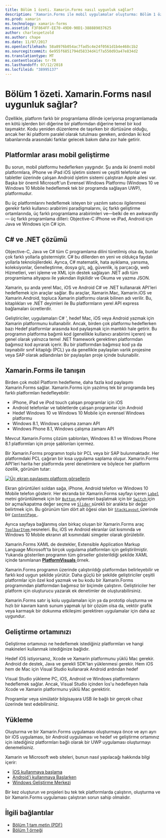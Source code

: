 ```yaml
---
title: Bölüm 1 özeti. Xamarin.Forms nasıl uygunluk sağlar?
description: 'Xamarin.Forms ile mobil uygulamalar oluşturma: Bölüm 1 özeti. Xamarin.Forms nasıl uygunluk sağlar?'
ms.prod: xamarin
ms.technology: xamarin-forms
ms.assetid: F3F864FF-EE70-49D0-90D1-388889037625
author: charlespetzold
ms.author: chape
ms.date: 11/07/2017
ms.openlocfilehash: 58a8976b054ac7fad5c4e24f0561d1b4e468c1b2
ms.sourcegitcommit: 6e955f6851794d58334d41f7a550d93a47e834d2
ms.translationtype: MT
ms.contentlocale: tr-TR
ms.lasthandoff: 07/12/2018
ms.locfileid: "38995137"
---
```

# <a name="summary-of-chapter-1-how-does-xamarinforms-fit-in"></a>Bölüm 1 özeti. Xamarin.Forms nasıl uygunluk sağlar?

Özellikle, platform farklı bir programlama dilinde içeriyorsa programlamada en kötü işlerden biri diğerine bir platformdan diğerine temel bir kod taşımaktır. Kodu yeniden düzenleme de taşırken bir dürtüsüne olduğu, ancak her iki platform paralel olarak tutulması gereken, ardından iki kod tabanlarında arasındaki farklar gelecek bakım daha zor hale getirir.

## <a name="cross-platform-mobile-development"></a>Platformlar arası mobil geliştirme

Bu sorun, mobil platformu hedeflerken yaygındır. Şu anda iki önemli mobil platformlara, iPhone ve iPad iOS işletim sistemi ve çeşitli telefonlar ve tabletler üzerinde çalışan Android işletim sistemi çalıştıran Apple ailesi var. Başka bir önemli Microsoft'un Evrensel Windows Platformu (Windows 10 ve Windows 10 Mobile hedeflemek tek bir programda sağlayan UWP), platformudur.

Bu üç platformlarını hedeflemek isteyen bir yazılım satıcısı ilgilenmesi gerekir farklı kullanıcı arabirimi paradigmalarını, üç farklı geliştirme ortamlarında, üç farklı programlama arabirimleri ve&mdash;belki de en awkwardly&mdash; üç farklı programlama dilleri: Objective-C iPhone ve iPad, Android için Java ve Windows için C# için.

## <a name="the-c-and-net-solution"></a>C# ve .NET çözümü

Objective-C, Java ve C# tüm C programlama dilini türetilmiş olsa da, bunlar çok farklı yollarla göstermiştir. C# bu dillerden en yeni ve oldukça faydalı yollarla teknolojilerdeki. Ayrıca, C# matematik, hata ayıklama, yansıma, koleksiyonlar, Genelleştirme, dosya g/ç, ağ, güvenlik, iş parçacığı, web Hizmetleri, veri işleme ve XML için destek sağlayan .NET adlı tüm programlama altyapısı ile yakından ilişkilidir ve Okuma ve yazma JSON.

Xamarin, şu anda yerel Mac, iOS ve Android C# ve .NET kullanarak API'leri hedeflemek için araçlar sağlar. Bu araçlar, Xamarin.Mac, Xamarin.iOS ve Xamarin.Android, topluca Xamarin platformu olarak bilinen adı verilir. Bu, kitaplıkları ve .NET deyimleri ile Bu platformların yerel API express bağlamaları ücretlerdir.

Geliştiriciler, uygulamaları C# ', hedef Mac, iOS veya Android yazmak için Xamarin platformunu kullanabilir. Ancak, birden çok platformu hedeflerken bazı Hedef platformlar arasında kod paylaşmak için mantıklı hale getirir. Bu programın platforma bağımlı kod (genellikle kullanıcı arabirimi içeren) ve genel olarak yalnızca temel .NET framework gerektiren platformdan bağımsız kod ayırarak içerir. Bu bir platformdan bağımsız kod ya da taşınabilir sınıf kitaplığı (PCL) ya da genellikle paylaşılan varlık projesine veya SAP olarak adlandırılan bir paylaşılan proje içinde bulunabilir.

## <a name="introducing-xamarinforms"></a>Xamarin.Forms ile tanışın

Birden çok mobil Platform hedefleme, daha fazla kod paylaşımı Xamarin.Forms sağlar. Xamarin.Forms için yazılmış tek bir programda beş farklı platformları hedefleyebilir:

- iPhone, iPad ve iPod touch çalışan programlar için iOS
- Android telefonlar ve tabletlerde çalışan programlar için Android
- Hedef Windows 10 ve Windows 10 Mobile için evrensel Windows platformu
- Windows 8.1, Windows çalışma zamanı API
- Windows Phone 8.1, Windows çalışma zamanı API

Mevcut Xamarin.Forms çözüm şablonları, Windows 8.1 ve Windows Phone 8.1 platformları için proje şablonları içermez.

Bir Xamarin.Forms programın toplu bir PCL veya bir SAP bulunmaktadır. Her platformdaki PCL çağıran bir kısa uygulama saplama oluşur. Xamarin.Forms API'leri harita her platformda yerel denetimlere ve böylece her platform özellik, görünüm tutar:

[![Üç ekran paylaşımı platform görsellerin](images/ch01fg03-small.png "Xamarin.Forms denetimleri her platformda")](images/ch01fg03-large.png#lightbox "her platformda Xamarin.Forms denetimleri")

Ekran görüntüleri soldan sağa, iPhone, Android telefon ve Windows 10 Mobile telefon gösterir. Her ekranda bir Xamarin.Forms sayfayı içeren [ `Label` ](xref:Xamarin.Forms.Label) metni görüntülemek için bir [ `Button` ](xref:Xamarin.Forms.Button) eylemleri başlatmak için bir [ `Switch` ](xref:Xamarin.Forms.Switch) için bir açma/kapatma değer seçme ve [ `Slider` ](xref:Xamarin.Forms.Slider) sürekli bir aralıkta bir değer belirtmek için. Bu görünüm tüm dört alt öğesi olan bir [ `StackLayout` ](xref:Xamarin.Forms.StackLayout) üzerinde bir [ `ContentPage` ](xref:Xamarin.Forms.ContentPage).

Ayrıca sayfaya bağlanmış olan birkaç oluşan bir Xamarin.Forms araç [ `ToolbarItem` ](xref:Xamarin.Forms.ToolbarItem) nesneleri. Bu, iOS ve Android ekranlar üst kısmında ve Windows 10 Mobile ekranın alt kısmındaki simgeler olarak görülebilir.

Xamarin.Forms XAML de destekler, Extensible Application Markup Language Microsoft'ta birçok uygulama platformları için geliştirilmiştir. Yukarıda gösterilen programın tüm görseller gösterildiği şekilde XAML içinde tanımlanan [ **PlatformVisuals** ](https://github.com/xamarin/xamarin-forms-book-samples/tree/master/Chapter01/PlatformVisuals) örnek.

Xamarin.Forms programın üzerinde çalıştırıldığı platformdan belirleyebilir ve farklı kod uygun şekilde yürütür. Daha güçlü bir şekilde geliştiriciler çeşitli platformlar için özel kod yazmak ve bu kodu bir Xamarin.Forms programından platformdan bağımsız bir biçimde çalıştırın. Geliştiriciler her platform için oluşturucu yazarak ek denetimler de oluşturabilirsiniz.

Xamarin.Forms satır iş kolu uygulamaları için ya da prototip oluşturma ve hızlı bir kavram kanıtı sunum yapmak iyi bir çözüm olsa da, vektör grafik veya karmaşık bir dokunma etkileşimi gerektiren uygulamalar için daha az uygundur.

## <a name="your-development-environment"></a>Geliştirme ortamınızı

Geliştirme ortamınızı ne hedeflemek istediğiniz platformları ve hangi makineleri kullanmak istediğinize bağlıdır.

Hedef iOS istiyorsanız, Xcode ve Xamarin platformunu yüklü Mac gerekir. Android de destek, Java ve gerekli SDK'ları yüklenmesi gerekir. Hem iOS hem de Mac için Visual Studio kullanarak Android ardından hedef

Visual Studio yükleme PC, iOS, Android ve Windows platformlarını hedeflemek sağlar. Ancak, Visual Studio içinden İos'u hedefleyen hala Xcode ve Xamarin platformunu yüklü Mac gerektirir.

Programlar veya simülatör bilgisayara USB ile bağlı bir gerçek cihaz üzerinde test edebilirsiniz.

## <a name="installation"></a>Yükleme

Oluşturma ve bir Xamarin.Forms uygulaması oluşturmaya önce ve ayrı ayrı bir iOS uygulaması, bir Android uygulaması ve hedef ve geliştirme ortamınız için istediğiniz platformları bağlı olarak bir UWP uygulaması oluşturmayı denemelisiniz.

Xamarin ve Microsoft web siteleri, bunun nasıl yapılacağı hakkında bilgi içerir:

- [İOS kullanmaya başlama](~/ios/get-started/index.md)
- [Android'i kullanmaya Başlarken](~/android/get-started/index.md)
- [Windows Geliştirme Merkezi](http://dev.windows.com)

Bir kez oluşturun ve projeleri bu tek tek platformlarda çalıştırın, oluşturma ve bir Xamarin.Forms uygulaması çalıştıran sorun sahip olmalıdır.



## <a name="related-links"></a>İlgili bağlantılar

- [Bölüm 1 tam metin (PDF)](https://download.xamarin.com/developer/xamarin-forms-book/XamarinFormsBook-Ch01-Apr2016.pdf)
- [Bölüm 1 örneği](https://github.com/xamarin/xamarin-forms-book-samples/tree/master/Chapter01)
